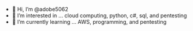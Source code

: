 - 👋 Hi, I’m @adobe5062
- 👀 I’m interested in ... cloud computing, python, c#, sql, and pentesting
- 🌱 I’m currently learning ... AWS, programming, and pentesting

